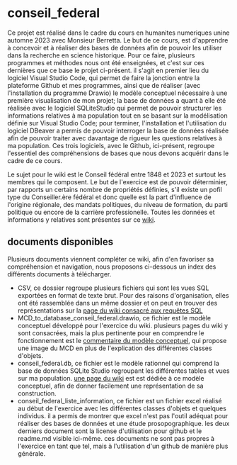 # conseil_federal
Ce projet est réalisé dans le cadre du cours en humanites numeriques unine automne 2023 avec Monsieur Berretta. Le but de ce cours, est d'apprendre à concevoir et à réaliser des bases de données afin de pouvoir les utiliser dans la recherche en science historique. Pour ce faire, plusieurs programmes et méthodes nous ont été enseignées, et c'est sur ces dernières que ce base le projet ci-présent. il s'agit en premier lieu du logiciel Visual Studio Code, qui permet de faire la jonction entre la plateforme Github et mes programmes, ainsi que de réaliser (avec l'installation du programme Drawio) le modèle conceptuel nécessaire à une première visualisation de mon projet; la base de données a quant à elle été réalisée avec le logiciel SQLiteStudio qui permet de pouvoir structurer les informations relatives à ma population tout en se basant sur la modélisation définie sur Visual Studio Code; pour terminer, l'installation et l'utilisation du logiciel DBeaver a permis de pouvoir interroger la base de données réalisée afin de pouvoir traiter avec davantage de rigueur les questions relatives à ma population. Ces trois logiciels, avec le Github, ici-présent, regroupe l'essentiel des compréhensions de bases que nous devons acquérir dans le cadre de ce cours.

Le sujet pour le wiki est le Conseil fédéral entre 1848 et 2023 et surtout les membres qui le composent. Le but de l'exercice est de pouvoir déterminier, par rapports un certains nombre de propriétés définies, s'il existe un pofil type du Conseiller.ère fédéral et donc quelle est la part d'influence de l'origine régionale, des mandats politiques, du niveau de formation, du parti politique ou encore de la carrière professionelle. Toutes les données et informations y relatives sont présentes sur ce [wiki](https://github.com/Zenderl/conseil_federal/wiki).

## documents disponibles
Plusieurs documents viennent compléter ce wiki, afin d'en favoriser sa compréhension et navigation, nous proposons ci-dessous un index des différents documents à télécharger.
* CSV, ce dossier regroupe plusieurs fichiers qui sont les vues SQL exportées en format de texte brut. Pour des raisons d'organisation, elles ont été rassemblée dans un même dossier et on peut en trouver des représentations sur la [page du wiki consacré aux requêtes SQL](https://github.com/Zenderl/conseil_federal/wiki/requ%C3%AAtes-SQL-%E2%80%90-views)
*  MCD_to_database_conseil_federal.drawio, ce fichier est le modèle conceptuel développé pour l'exercice du wiki. plusieurs pages du wiki y sont consacrées, mais la plus pertinente pour en comprendre le fonctionnement est le [commentaire du modèle conceptuel](https://github.com/Zenderl/conseil_federal/wiki/modele-conceptuel-(MCD),-commentaire), qui propose une image du MCD en plus de l'explication des différentes classes d'objets.
*  conseil_federal.db, ce fichier est le modèle rationnel qui comprend la base de données SQLite Studio regroupant les différentes tables et vues sur ma population. [une page du wiki](https://github.com/Zenderl/conseil_federal/wiki/mod%C3%A8le-rationnel) est est dédiée à ce modèle conceptuel, afin de donner facilement une représentation de sa construction.
*  conseil_federal_liste_information, ce fichier est un fichier excel réalisé au début de l'exercice avec les différentes classes d'objets et quelques individus. il a permis de montrer que excel n'est pas l'outil adéquat pour réaliser des bases de données et une étude prosopographique.
les deux derniers document sont la license d'utilisation pour github et le readme.md visible ici-même. ces documents ne sont pas propres à l'exercice en tant que tel, mais à l'utilisation d'un github de manière plus générale.
